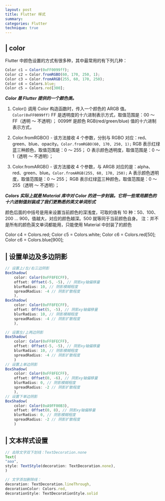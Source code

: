 ```yaml
---
layout: post
title: Flutter 样式
summary:
categories: Flutter
technique: true
---
```


## | color

Flutter 中颜色设置的方式有很多种，其中最常用的有下列几种：

```javascript
Color c1 = Color(0xFF0099ff);
Color c2 = Color.fromRGBO(60, 170, 250, 1);
Color c3 = Color.fromARGB(255, 60, 170, 250);
Color c4 = Colors.blue;
Color c5 = Colors.red[300];
```

**_Color 是 Flutter 提供的一个颜色类。_**

1. Color() 调用 Color 构造函数时，传入一个颜色的 ARGB 值。`Color(0xFF0099ff)`
   FF 是透明度的十六进制表示方式，取值范围是：00 ～ FF（透明 ～ 不透明）；
   0099ff 是颜色 RGB(red/green/blue) 值的十六进制表示方式，

2. Color.fromRGBO() - 该方法接收 4 个参数，分别与 RGBO 对应：red、green、blue、opacity。`Color.fromRGBO(60, 170, 250, 1);`
   RGB 表示红绿蓝三种颜色，取值范围是：0 ～ 255；
   O 表示颜色透明度，取值范围是：0 ～ 1（透明 ～ 不透明）；

3. Color.fromARGB() - 该方法接收 4 个参数，与 ARGB 对应的是：alpha、red、green、blue。`Color.fromARGB(255, 60, 170, 250);`
   A 表示颜色透明度，取值范围是：0 ～ 255；
   RGB 表示红绿蓝三种颜色，取值范围是：0 ～ 255（透明 ～ 不透明）；

**_Colors 实际上就是 Material 库中对 Color 的进一步封装。它将一些常用颜色的十六进制值封装成了我们更熟悉的英文单词形式_**

颜色后面的中括号是用来设置当前颜色的深浅度，可取的值有 10 种：50、100、200 ... 900，值越大，对应的颜色越深。500 就等同于当前颜色自身。
注：并不是所有的颜色英文单词都能用，只能使用 Material 中封装了的颜色

Color c4 = Colors.red;
Color c5 = Colors.white;
Color c6 = Colors.red[50];
Color c6 = Colors.blue[900];

## | 设置单边及多边阴影

```javascript
// 设置上/左/右三边阴影
BoxShadow(
    color: Color(0xFF8FECFF),
    offset: Offset(-5, -5), // 阴影xy轴偏移量
    blurRadius: 10, // 阴影模糊程度
    spreadRadius: -4 // 阴影扩散程度
    ),
BoxShadow(
    color: Color(0xFF8FECFF),
    offset: Offset(5, -5), // 阴影xy轴偏移量
    blurRadius: 10, // 阴影模糊程度
    spreadRadius: -4 // 阴影扩散程度
    ),

// 设置左/上两边阴影
BoxShadow(
    color: Color(0xFF8FECFF),
    offset: Offset(-5, -5), // 阴影xy轴偏移量
    blurRadius: 10, // 阴影模糊程度
    spreadRadius: -4 // 阴影扩散程度
    )
// 设置上单边阴影
BoxShadow(
    color: Color(0xFF8FECFF),
    offset: Offset(0, -6), // 阴影xy轴偏移量
    blurRadius: 0, // 阴影模糊程度
    spreadRadius: -2 // 阴影扩散程度
    ),
// 设置下单边阴影
BoxShadow(
    color: Color(0xA9FF00B3),
    offset: Offset(0, 8), // 阴影xy轴偏移量
    blurRadius: 0, // 阴影模糊程度
    spreadRadius: -2 // 阴影扩散程度
    )
```

## | 文本样式设置

```javascript
// 去除文字双下划线：TextDecoration.none
Text(
"aaa",
style: TextStyle(decoration: TextDecoration.none),
)

// 文字添加删除线：
decoration: TextDecoration.lineThrough,
decorationColor: Colors.red,
decorationStyle: TextDecorationStyle.solid
```
